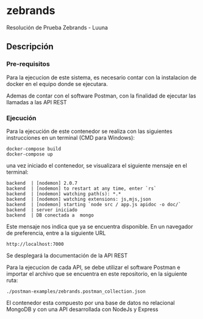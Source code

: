 # zebrands
Resolución de Prueba Zebrands - Luuna

## Descripción

### Pre-requisitos

Para la ejecucion de este sistema, es necesario contar con la instalacion de docker en el equipo donde se ejecutara.

Ademas de contar con el software Postman, con la finalidad de ejecutar las llamadas a las API REST

### Ejecución

Para la ejecución de este contenedor se realiza con las siguientes instrucciones en un terminal (CMD para Windows):

```
docker-compose build
docker-compose up
```

una vez iniciado el contenedor, se visualizara el siguiente mensaje en el terminal:

```
backend  | [nodemon] 2.0.7
backend  | [nodemon] to restart at any time, enter `rs`
backend  | [nodemon] watching path(s): *.*
backend  | [nodemon] watching extensions: js,mjs,json
backend  | [nodemon] starting `node src / app.js apidoc -o doc/`
backend  | server iniciado
backend  | DB conectada a  mongo
```

Este mensaje nos indica que ya se encuentra disponible.
En un navegador de preferencia, entre a la siguiente URL

```
http://localhost:7000
```

Se desplegará la documentación de la API REST

Para la ejecucion de cada API, se debe utilizar el software Postman e importar el archivo que se encuentra en este repositorio, en la siguiente ruta:

```
./postman-examples/zebrands.postman_collection.json
```


El contenedor esta compuesto por una base de datos no relacional MongoDB y con una API desarrollada con NodeJs y Express